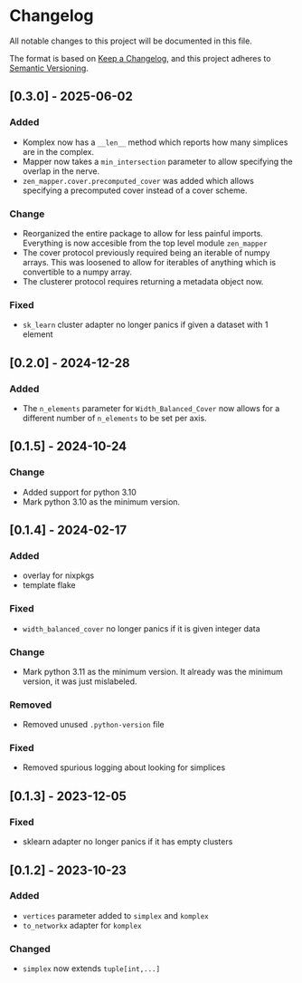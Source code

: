 # Changelog

All notable changes to this project will be documented in this file.

The format is based on [Keep a Changelog](https://keepachangelog.com/en/1.0.0/),
and this project adheres to [Semantic Versioning](https://semver.org/spec/v2.0.0.html).

## [0.3.0] - 2025-06-02

### Added

- Komplex now has a `__len__` method which reports how many simplices are in
  the complex.
- Mapper now takes a `min_intersection` parameter to allow specifying the
  overlap in the nerve.
- `zen_mapper.cover.precomputed_cover` was added which allows specifying a
  precomputed cover instead of a cover scheme.

### Change

- Reorganized the entire package to allow for less painful imports. Everything
  is now accesible from the top level module `zen_mapper`
- The cover protocol previously required being an iterable of numpy arrays.
  This was loosened to allow for iterables of anything which is convertible to
  a numpy array.
- The clusterer protocol requires returning a metadata object now.

### Fixed

- `sk_learn` cluster adapter no longer panics if given a dataset with 1 element

## [0.2.0] - 2024-12-28

### Added

- The `n_elements` parameter for `Width_Balanced_Cover` now allows for a
  different number of `n_elements` to be set per axis.

## [0.1.5] - 2024-10-24

### Change

- Added support for python 3.10
- Mark python 3.10 as the minimum version.

## [0.1.4] - 2024-02-17

### Added

- overlay for nixpkgs
- template flake

### Fixed

- `width_balanced_cover` no longer panics if it is given integer data

### Change

- Mark python 3.11 as the minimum version. It already was the minimum version, it was just mislabeled.

### Removed

- Removed unused `.python-version` file

### Fixed

- Removed spurious logging about looking for simplices

## [0.1.3] - 2023-12-05

### Fixed

- sklearn adapter no longer panics if it has empty clusters

## [0.1.2] - 2023-10-23

### Added

- `vertices` parameter added to `simplex` and `komplex`
- `to_networkx` adapter for `komplex`

### Changed

- `simplex` now extends `tuple[int,...]`
